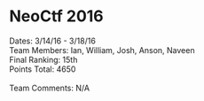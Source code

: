# NeoCtf 2016

Dates: 3/14/16 - 3/18/16 <br>
Team Members: Ian, William, Josh, Anson, Naveen <br>
Final Ranking: 15th <br>
Points Total: 4650 <br><br>
Team Comments: N/A



